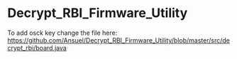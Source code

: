 # Decrypt_RBI_Firmware_Utility

To add osck key change the file here:
https://github.com/Ansuel/Decrypt_RBI_Firmware_Utility/blob/master/src/decrypt_rbi/board.java
